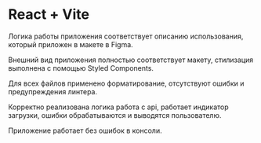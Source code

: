 # React + Vite

Логика работы приложения соответствует описанию использования, который приложен в макете в Figma.

Внешний вид приложения полностью соответствует макету, стилизация выполнена с помощью Styled Components.

Для всех файлов применено форматирование, отсутствуют ошибки и предупреждения линтера.

Корректно реализована логика работа с api, работает индикатор загрузки, ошибки обрабатываются и выводятся пользователю.

Приложение работает без ошибок в консоли.

